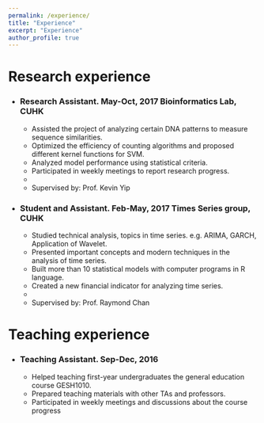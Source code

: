 ```yaml
---
permalink: /experience/
title: "Experience"
excerpt: "Experience"
author_profile: true
---
```



Research experience
======


* ### Research Assistant.   May-Oct, 2017    Bioinformatics Lab, CUHK
  * Assisted the project of analyzing certain DNA patterns to measure sequence similarities. 
  * Optimized the efficiency of counting algorithms and proposed different kernel functions for SVM.
  * Analyzed model performance using statistical criteria. 
  * Participated in weekly meetings to report research progress.
  * 
  * Supervised by: Prof. Kevin Yip

* ### Student and Assistant.  Feb-May, 2017 Times Series group, CUHK 
  * Studied technical analysis, topics in time series. e.g. ARIMA, GARCH, Application of Wavelet. 
  *	Presented important concepts and modern techniques in the analysis of time series.
  * Built more than 10 statistical models with computer programs in R language.
  * Created a new financial indicator for analyzing time series.
  * 
  * Supervised by: Prof. Raymond Chan
  
Teaching experience
======
* ### Teaching Assistant.  Sep-Dec, 2016
  * Helped teaching first-year undergraduates the general education course GESH1010.
  * Prepared teaching materials with other TAs and professors.
  * Participated in weekly meetings and discussions about the course progress  
